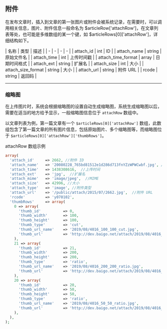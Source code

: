 ## 附件

在发布文章时，插入到文章的第一张图片或附件会被系统记录，在需要时，可以调用相关信息，图片、附件信息一般命名为 $articleRow['attachRow']，在文章列表等处，也可能是多维数组的某一个键，如 $articleRows[0]['attachRow']，详细结构如下。

| 名称 | 类型 | 描述 |
| - | - | - | - |
| attach_id | int | ID |
| attach_name | string | 原始文件名 |
| attach_time | int | 上传时间戳 |
| attach_time_format | array | 日期时间格式 |
| attach_ext | string | 扩展名 |
| attach_size | int | 大小 |
| attach_size_format | string | 大小 |
| attach_url | string | 附件 URL |
| rcode | string | 返回码 |

----------

### 缩略图

在上传图片时，系统会根据缩略图的设置自动生成缩略图，系统生成缩略图以后，需要在适当的地方给予显示，一般缩略图信息位于 `attachRow` 数组中。

以文章列表为例，第一篇文章有一个 `$articleRows[0]['attachRow']` 数组，此数组包含了第一篇文章的所有图片信息，包括原始图片、多个缩略图等，而缩略图位于 `$articleRows[0]['attachRow']['thumbRows']`。

attachRow 数组示例

``` php
array(
  'attach_id'     => 2662, //附件 ID
  'attach_name'   => '20080228_765bd81512e1d286d713fnYZzWPWCwbf.jpg', //原始文件名
  'attach_time'   => 1438308616,  //上传时间
  'attach_ext'    => 'jpg',  //扩展名
  'attach_mime'   => 'image/jpeg',  //MIME
  'attach_size'   => 42996, //大小
  'attach_type'   => 'image', //附件类型
  'attach_url'    => '/public/attach/2015/07/2662.jpg',  //附件 URL
  'rcode'         => 'y070102',
  'thumbRows'     => array(
    0 => array(
      'thumb_id'          => 0,
      'thumb_width'       => 100,
      'thumb_height'      => 100,
      'thumb_type'        => 'cut',
      'thumb_url_name'    => '2019/08/4016_100_100_cut.jpg',
      'thumb_url'         => 'http://dev.baigo.net/attach/2019/08/4016_100_100_cut.jpg',
    ),
    21 => array(
      'thumb_id'          => 21,
      'thumb_width'       => 200,
      'thumb_height'      => 200,
      'thumb_type'        => 'ratio',
      'thumb_url_name'    => '2019/08/4016_200_200_ratio.jpg',
      'thumb_url'         => 'http://dev.baigo.net/attach/2019/08/4016_200_200_ratio.jpg',
    ),
    20 => array(
      'thumb_id'          => 20,
      'thumb_width'       => 50,
      'thumb_height'      => 50,
      'thumb_type'        => 'ratio',
      'thumb_url_name'    => '2019/08/4016_50_50_ratio.jpg',
      'thumb_url'         => 'http://dev.baigo.net/attach/2019/08/4016_50_50_ratio.jpg',
    ),
  ),
);
```
